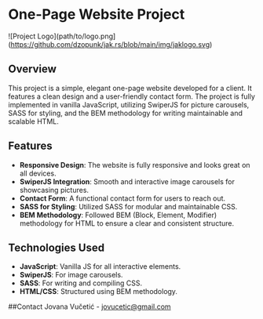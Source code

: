 # One-Page Website Project

![Project Logo](path/to/logo.png](https://github.com/dzopunk/jak.rs/blob/main/img/jaklogo.svg)

## Overview

This project is a simple, elegant one-page website developed for a client. It features a clean design and a user-friendly contact form. The project is fully implemented in vanilla JavaScript, utilizing SwiperJS for picture carousels, SASS for styling, and the BEM methodology for writing maintainable and scalable HTML.

## Features

- **Responsive Design**: The website is fully responsive and looks great on all devices.
- **SwiperJS Integration**: Smooth and interactive image carousels for showcasing pictures.
- **Contact Form**: A functional contact form for users to reach out.
- **SASS for Styling**: Utilized SASS for modular and maintainable CSS.
- **BEM Methodology**: Followed BEM (Block, Element, Modifier) methodology for HTML to ensure a clear and consistent structure.

## Technologies Used

- **JavaScript**: Vanilla JS for all interactive elements.
- **SwiperJS**: For image carousels.
- **SASS**: For writing and compiling CSS.
- **HTML/CSS**: Structured using BEM methodology.


##Contact
Jovana Vučetić - jovucetic@gmail.com
